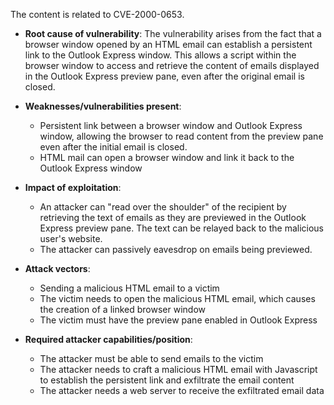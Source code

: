 The content is related to CVE-2000-0653.

- **Root cause of vulnerability**: The vulnerability arises from the fact that a browser window opened by an HTML email can establish a persistent link to the Outlook Express window. This allows a script within the browser window to access and retrieve the content of emails displayed in the Outlook Express preview pane, even after the original email is closed.

- **Weaknesses/vulnerabilities present**:
    - Persistent link between a browser window and Outlook Express window, allowing the browser to read content from the preview pane even after the initial email is closed.
    - HTML mail can open a browser window and link it back to the Outlook Express window

- **Impact of exploitation**:
    - An attacker can "read over the shoulder" of the recipient by retrieving the text of emails as they are previewed in the Outlook Express preview pane. The text can be relayed back to the malicious user's website.
    - The attacker can passively eavesdrop on emails being previewed.

- **Attack vectors**:
    - Sending a malicious HTML email to a victim
    - The victim needs to open the malicious HTML email, which causes the creation of a linked browser window
    - The victim must have the preview pane enabled in Outlook Express

- **Required attacker capabilities/position**:
    - The attacker must be able to send emails to the victim
    - The attacker needs to craft a malicious HTML email with Javascript to establish the persistent link and exfiltrate the email content
    - The attacker needs a web server to receive the exfiltrated email data
